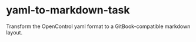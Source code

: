 # yaml-to-markdown-task
Transform the OpenControl yaml format to a GitBook-compatible markdown layout.
